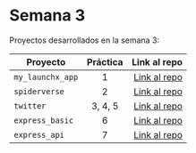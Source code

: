 # Semana 3 

Proyectos desarrollados en la semana 3:

| Proyecto | Práctica | Link al repo |
| ------------- |:-------------:| -----:|
|`my_launchx_app`|1|[Link al repo](https://github.com/MiriamLunaC/my_launchx_app.git)|
|`spiderverse`|2|[Link al repo](https://github.com/MiriamLunaC/spiderverse.git)|
|`twitter`|3, 4, 5|[Link al repo](https://github.com/MiriamLunaC/twitter.git)|
|`express_basic`|6|[Link al repo]()|
|`express_api`|7|[Link al repo]()|
